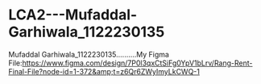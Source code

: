 # LCA2---Mufaddal-Garhiwala_1122230135
Mufaddal Garhiwala_1122230135..........My Figma File:https://www.figma.com/design/7P0l3qxCtSiFg0YpV1bLrv/Rang-Rent-Final-File?node-id=1-372&amp;t=z6Qr6ZWyImyLkCWQ-1
